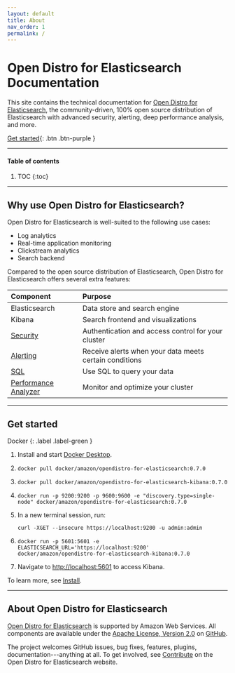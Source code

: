 ```yaml
---
layout: default
title: About
nav_order: 1
permalink: /
---
```


# Open Distro for Elasticsearch Documentation

This site contains the technical documentation for [Open Distro for Elasticsearch](https://opendistro.github.io/for-elasticsearch/), the community-driven, 100% open source distribution of Elasticsearch with advanced security, alerting, deep performance analysis, and more.

[Get started](#get-started){: .btn .btn-purple }


---

#### Table of contents
1. TOC
{:toc}


---

## Why use Open Distro for Elasticsearch?

Open Distro for Elasticsearch is well-suited to the following use cases:

* Log analytics
* Real-time application monitoring
* Clickstream analytics
* Search backend

Compared to the open source distribution of Elasticsearch, Open Distro for Elasticsearch offers several extra features:

Component | Purpose
:--- | :---
Elasticsearch | Data store and search engine
Kibana | Search frontend and visualizations
[Security](docs/security/) | Authentication and access control for your cluster
[Alerting](docs/alerting/) | Receive alerts when your data meets certain conditions
[SQL](docs/sql/) | Use SQL to query your data
[Performance Analyzer](docs/pa/) | Monitor and optimize your cluster


---

## Get started
Docker
{: .label .label-green }

1. Install and start [Docker Desktop](https://www.docker.com/products/docker-desktop).
1. `docker pull docker/amazon/opendistro-for-elasticsearch:0.7.0`
1. `docker pull docker/amazon/opendistro-for-elasticsearch-kibana:0.7.0`
1. `docker run -p 9200:9200 -p 9600:9600 -e "discovery.type=single-node" docker/amazon/opendistro-for-elasticsearch:0.7.0`
1. In a new terminal session, run:

   `curl -XGET --insecure https://localhost:9200 -u admin:admin`

1. `docker run -p 5601:5601 -e ELASTICSEARCH_URL='https://localhost:9200' docker/amazon/opendistro-for-elasticsearch-kibana:0.7.0`
1. Navigate to [http://localhost:5601](http://localhost:5601) to access Kibana.

To learn more, see [Install](docs/install/).


---

## About Open Distro for Elasticsearch

[Open Distro for Elasticsearch](https://opendistro.github.io/for-elasticsearch/) is supported by Amazon Web Services. All components are available under the [Apache License, Version 2.0](https://www.apache.org/licenses/LICENSE-2.0.html) on [GitHub](https://github.com/opendistro-for-elasticsearch/).

The project welcomes GitHub issues, bug fixes, features, plugins, documentation---anything at all. To get involved, see [Contribute](https://opendistro.github.io/for-elasticsearch/contribute.html) on the Open Distro for Elasticsearch website.
